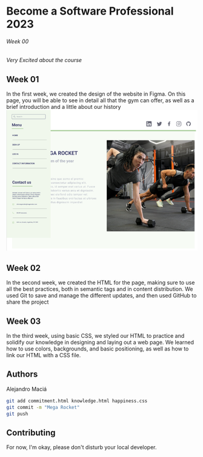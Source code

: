 # Become a Software Professional 2023

###### Week 00
*Very Excited about the course*

## Week 01
In the first week, we created the design of the website in Figma. On this page, you will be able to see in detail all that the gym can offer, as well as a brief introduction and a little about our history
![Figma Preview](https://github.com/AleMac17/BaSP-M2023/blob/main/Week-01/figma-preview.png)

## Week 02
In the second week, we created the HTML for the page, making sure to use all the best practices, both in semantic tags and in content distribution. We used Git to save and manage the different updates, and then used GitHub to share the project

## Week 03
In the third week, using basic CSS, we styled our HTML to practice and solidify our knowledge in designing and laying out a web page. We learned how to use colors, backgrounds, and basic positioning, as well as how to link our HTML with a CSS file.
## Authors
Alejandro Maciá

```bash
git add commitment.html knowledge.html happiness.css
git commit -m "Mega Rocket"
git push
```
## Contributing

For now, I'm okay, please don't disturb your local developer.
